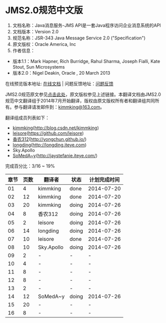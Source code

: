 # JMS2.0规范中文版

1. 文档名称：Java消息服务-JMS API是一套Java程序访问企业消息系统的API
1. 文档版本：Version 2.0
1. 规范名称：JSR-343 Java Message Service 2.0 ("Specification")
1. 原文版权：Oracle America, Inc
1. 作者信息：
 * 版本1.1：Mark Hapner, Rich Burridge, Rahul Sharma, Joseph Fialli, Kate Stout, Sun Microsystems
 * 版本2.0：Nigel Deakin, Oracle , 20 March 2013

在线预览版本地址: [在线文档](http://kimmking.gitbooks.io/jms20cn/)
| 问题反馈地址：[问题反馈](https://github.com/kimmking/JMS2CN/issues)

JMS2.0规范原文参见[点击此处](https://jcp.org/en/jsr/detail?id=343)，原文版权参见上述链接。本翻译文档由JMS2.0规范中文翻译组于2014年7月开始翻译，版权由原文版权所有者和翻译组共同所有。参与翻译请发邮件到：kimmking@163.com。

翻译组成员列表如下：
* [kimmking](https://github.com/kimmking)(http://blog.csdn.net/kimmking)
* [leisore](https://github.com/leisore)(https://github.com/leisore)
* [香农312](https://github.com/yongchun)(http://yongchun.github.io/)
* [longding](https://github.com/badguyding)(http://longding.iteye.com)
* Sky.Apollo
* [SoMedA~y](https://github.com/yanghongzhuang)(http://jaystefanie.iteye.com/)

完成百分比：3/16 ~ 19%

| 章节 | 页数 | 翻译者 | 状态 | 计划完成时间 |
| -- | -- | -- | -- | -- |
| 01 | 4 | kimmking | done | 2014-07-20 |
| 02 | 12 | kimmking | done | 2014-07-20 |
| 03 | 20 | kimmking | doing | 2014-07-26 |
| 04 | 8 | 香农312 | doing | 2014-07-26 |
| 05 | 2 | leisore | doing | 2014-07-26 |
| 06 | 14 | longding | doing | 2014-07-26 |
| 07 | 10 | leisore | done | 2014-07-26 |
| 08 | 10 | Sky.Apollo | doing | 2014-07-26 |
| 09 | 2 | - | - | - |
| 10 | 4 | - | - | - |
| 11 | 8 | - | - | - |
| 12 | 8 | - | - | - |
| 13 | 2 | - | - | - |
| 14 | 12 | SoMedA~y | doing | 2014-07-26|
| 15 | 20 | - | - | - |
| 16 | 8 | - | - | - |





